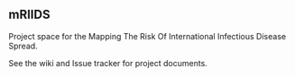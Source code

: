 ## mRIIDS

Project space for the Mapping The Risk Of International Infectious Disease Spread. 

See the wiki and Issue tracker for project documents. 